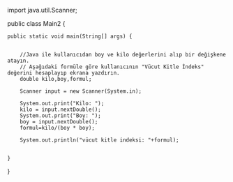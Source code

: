 import java.util.Scanner;

public class Main2 {



    public static void main(String[] args) {

    
        //Java ile kullanıcıdan boy ve kilo değerlerini alıp bir değişkene atayın.
        // Aşağıdaki formüle göre kullanıcının "Vücut Kitle İndeks" değerini hesaplayıp ekrana yazdırın.
        double kilo,boy,formul;
        
        Scanner input = new Scanner(System.in);
        
        System.out.print("Kilo: ");
        kilo = input.nextDouble();
        System.out.print("Boy: ");
        boy = input.nextDouble();
        formul=kilo/(boy * boy);
        
        System.out.println("vücut kitle indeksi: "+formul);


    }
}
